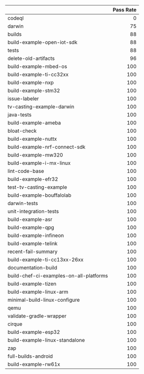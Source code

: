 |                                         |   Pass Rate |
|:----------------------------------------|------------:|
| codeql                                  |           0 |
| darwin                                  |          75 |
| builds                                  |          88 |
| build-example-open-iot-sdk              |          88 |
| tests                                   |          88 |
| delete-old-artifacts                    |          96 |
| build-example-mbed-os                   |         100 |
| build-example-ti-cc32xx                 |         100 |
| build-example-nxp                       |         100 |
| build-example-stm32                     |         100 |
| issue-labeler                           |         100 |
| tv-casting-example-darwin               |         100 |
| java-tests                              |         100 |
| build-example-ameba                     |         100 |
| bloat-check                             |         100 |
| build-example-nuttx                     |         100 |
| build-example-nrf-connect-sdk           |         100 |
| build-example-mw320                     |         100 |
| build-example-i-mx-linux                |         100 |
| lint-code-base                          |         100 |
| build-example-efr32                     |         100 |
| test-tv-casting-example                 |         100 |
| build-example-bouffalolab               |         100 |
| darwin-tests                            |         100 |
| unit-integration-tests                  |         100 |
| build-example-asr                       |         100 |
| build-example-qpg                       |         100 |
| build-example-infineon                  |         100 |
| build-example-telink                    |         100 |
| recent-fail-summary                     |         100 |
| build-example-ti-cc13xx-26xx            |         100 |
| documentation-build                     |         100 |
| build-chef-ci-examples-on-all-platforms |         100 |
| build-example-tizen                     |         100 |
| build-example-linux-arm                 |         100 |
| minimal-build-linux-configure           |         100 |
| qemu                                    |         100 |
| validate-gradle-wrapper                 |         100 |
| cirque                                  |         100 |
| build-example-esp32                     |         100 |
| build-example-linux-standalone          |         100 |
| zap                                     |         100 |
| full-builds-android                     |         100 |
| build-example-rw61x                     |         100 |